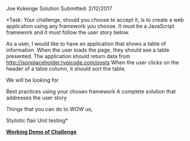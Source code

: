 Joe Kokenge
Solution Submitted: 2/12/2017

*Task: Your challenge, should you choose to accept it, is to create a web application using any framework you choose. It must be a JavaScript framework and it must follow the user story below.

As a user, I would like to have an application that shows a table of information. 
When the user loads the page, they should see a table presented. 
The application should return data from http://jsonplaceholder.typicode.com/posts 
When the user clicks on the header of a table column, it should sort the table. 
 

We will be looking for

Best practices using your chosen framework
A complete solution that addresses the user story
 

Things that you can do to WOW us,

Stylistic flair
Unit testing*


**[Working Demo of Challenge](http://s3.amazonaws.com/joe-kokenge-js-challenge/index.html)**